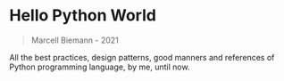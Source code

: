 # Hello Python World

> Marcell Biemann - 2021

All the best practices, design patterns, good manners and references of Python programming language, by me, until now.
